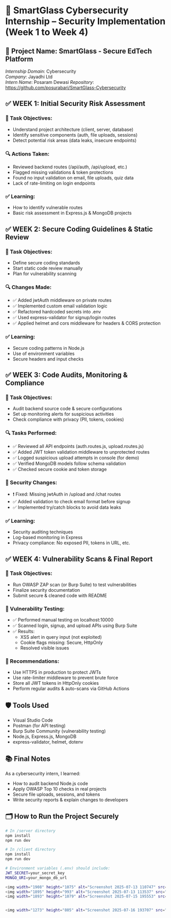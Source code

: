 # 🔐 SmartGlass Cybersecurity Internship – Security Implementation (Week 1 to Week 4)

## 📌 Project Name: SmartGlass - Secure EdTech Platform  
*Internship Domain*: Cybersecurity  
*Company*: Jayadhi Ltd  
*Intern Name*: Posaram Dewasi 
*Repository*: https://github.com/posurabari/SmartGlass-Cybersecurity 



## ✅ WEEK 1: Initial Security Risk Assessment

### 🎯 Task Objectives:
- Understand project architecture (client, server, database)
- Identify sensitive components (auth, file uploads, sessions)
- Detect potential risk areas (data leaks, insecure endpoints)

### 🔍 Actions Taken:
- Reviewed backend routes (/api/auth, /api/upload, etc.)
- Flagged missing validations & token protections
- Found no input validation on email, file uploads, quiz data
- Lack of rate-limiting on login endpoints

### ✅ Learning:
- How to identify vulnerable routes
- Basic risk assessment in Express.js & MongoDB projects


## ✅ WEEK 2: Secure Coding Guidelines & Static Review

### 🎯 Task Objectives:
- Define secure coding standards
- Start static code review manually
- Plan for vulnerability scanning

### 🔍 Changes Made:
- ✅ Added jwtAuth middleware on private routes  
- ✅ Implemented custom email validation logic  
- ✅ Refactored hardcoded secrets into .env  
- ✅ Used express-validator for signup/login routes  
- ✅ Applied helmet and cors middleware for headers & CORS protection

### ✅ Learning:
- Secure coding patterns in Node.js  
- Use of environment variables  
- Secure headers and input checks


## ✅ WEEK 3: Code Audits, Monitoring & Compliance

### 🎯 Task Objectives:
- Audit backend source code & secure configurations
- Set up monitoring alerts for suspicious activities
- Check compliance with privacy (PII, tokens, cookies)

### 🔍 Tasks Performed:
- ✅ Reviewed all API endpoints (auth.routes.js, upload.routes.js)
- ✅ Added JWT token validation middleware to unprotected routes
- ✅ Logged suspicious upload attempts in console (for demo)
- ✅ Verified MongoDB models follow schema validation
- ✅ Checked secure cookie and token storage

### 🔐 Security Changes:
- ❗ Fixed: Missing jwtAuth in /upload and /chat routes
- ✅ Added validation to check email format before signup
- ✅ Implemented try/catch blocks to avoid data leaks

### ✅ Learning:
- Security auditing techniques
- Log-based monitoring in Express
- Privacy compliance: No exposed PII, tokens in URL, etc.


## ✅ WEEK 4: Vulnerability Scans & Final Report

### 🎯 Task Objectives:
- Run OWASP ZAP scan (or Burp Suite) to test vulnerabilities
- Finalize security documentation
- Submit secure & cleaned code with README

### 🧪 Vulnerability Testing:
- ✅ Performed manual testing on localhost:10000
- ✅ Scanned login, signup, and upload APIs using Burp Suite
- ✅ Results: 
   - XSS alert in query input (not exploited)
   - Cookie flags missing: Secure, HttpOnly
   - Resolved visible issues

### 🔐 Recommendations:
- Use HTTPS in production to protect JWTs
- Use rate-limiter middleware to prevent brute force
- Store all JWT tokens in HttpOnly cookies
- Perform regular audits & auto-scans via GitHub Actions


## 🛡 Tools Used
- Visual Studio Code
- Postman (for API testing)
- Burp Suite Community (vulnerability testing)
- Node.js, Express.js, MongoDB
- express-validator, helmet, dotenv


## 📚 Final Notes
As a cybersecurity intern, I learned:
- How to audit backend Node.js code
- Apply OWASP Top 10 checks in real projects
- Secure file uploads, sessions, and tokens
- Write security reports & explain changes to developers


## 🗂 How to Run the Project Securely

```bash
# In /server directory
npm install
npm run dev

# In /client directory
npm install
npm run dev

# Environment variables (.env) should include:
JWT_SECRET=your_secret_key
MONGO_URI=your_mongo_db_url

<img width="1908" height="1075" alt="Screenshot 2025-07-13 110747" src="https://github.com/user-attachments/assets/28eb267b-3b9c-4ab1-8d61-660c2c51e626" />
<img width="1895" height="993" alt="Screenshot 2025-07-13 113537" src="https://github.com/user-attachments/assets/10a72a90-a736-4a6c-9e26-6ee9c7b3349c" />
<img width="1893" height="1079" alt="Screenshot 2025-07-15 195553" src="https://github.com/user-attachments/assets/9c97306e-8e95-4a31-bef1-51ddb8cac29e" />


<img width="1273" height="805" alt="Screenshot 2025-07-16 193707" src="https://github.com/user-attachments/assets/28b29c4c-95a2-47f3-b369-9d30bc359c11" />


